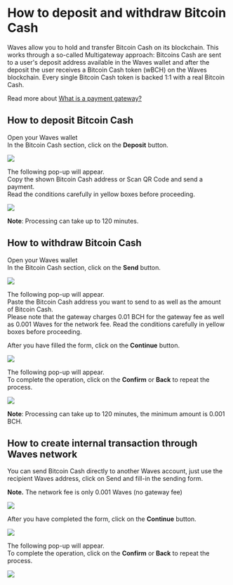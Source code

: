 # How to deposit and withdraw Bitcoin Cash

Waves allow you to hold and transfer Bitcoin Cash on its blockchain. This works through a so-called Multigateway approach: Bitcoins Cash are sent to a user's deposit address available in the Waves wallet and after the deposit the user receives a Bitcoin Cash token \(wBCH\) on the Waves blockchain. Every single Bitcoin Cash token is backed 1:1 with a real Bitcoin Cash.

Read more about [What is a payment gateway?](/waves-client/transfers-and-gateways/payment-gateway.md)

## **How to deposit Bitcoin Cash**

Open your Waves wallet  
In the Bitcoin Cash section, click on the **Deposit** button.

![](/_assets/bch_transfers_01.png)

The following pop-up will appear.  
Copy the shown Bitcoin Cash address or Scan QR Code and send a payment.  
Read the conditions carefully in yellow boxes before proceeding.

![](/_assets/bch_transfers_02.png)

**Note**: Processing can take up to 120 minutes.

## **How to withdraw Bitcoin Cash**

Open your Waves wallet  
In the Bitcoin Cash section, click on the **Send** button.

![](/_assets/bch_transfers_03.png)

The following pop-up will appear.  
Paste the Bitcoin Cash address you want to send to as well as the amount of Bitcoin Cash.  
Please note that the gateway charges 0.01 BCH for the gateway fee as well as 0.001 Waves for the network fee. Read the conditions carefully in yellow boxes before proceeding.

After you have filled the form, click on the **Continue** button.

![](/_assets/bch_transfers_04.png)

The following pop-up will appear.  
To complete the operation, click on the **Confirm** or **Back** to repeat the process.

![](/_assets/bch_transfers_05.png)

**Note**: Processing can take up to 120 minutes, the minimum amount is 0.001 BCH.

## **How to create internal transaction through Waves network**

You can send Bitcoin Cash directly to another Waves account, just use the recipient Waves address, click on Send and fill-in the sending form.

**Note.** The network fee is only 0.001 Waves \(no gateway fee\)

![](/_assets/bch_transfers_06.png)

After you have completed the form, click on the **Continue** button.

![](/_assets/bch_transfers_07.png)

The following pop-up will appear.  
To complete the operation, click on the **Confirm** or **Back** to repeat the process.

![](/_assets/bch_transfers_08.png)

